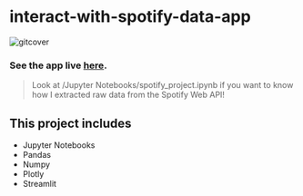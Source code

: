# interact-with-spotify-data-app
![gitcover](https://user-images.githubusercontent.com/90797428/186897830-e0bb5967-214a-405e-a7eb-44ab91aa21ec.png)

### See the app live [here](https://share.streamlit.io/yungfra/interact-with-spotify-data-app/main/app.py).
> Look at /Jupyter Notebooks/spotify_project.ipynb if you want to know how I extracted raw data from the Spotify Web API!
## This project includes
- Jupyter Notebooks
- Pandas
- Numpy
- Plotly
- Streamlit
